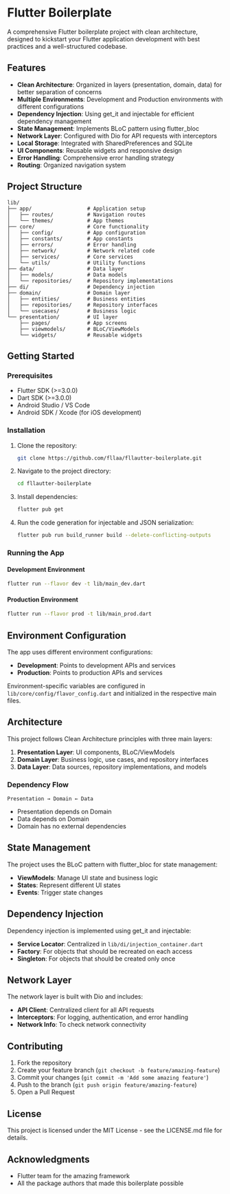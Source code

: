 # Flutter Boilerplate

A comprehensive Flutter boilerplate project with clean architecture, designed to kickstart your Flutter application development with best practices and a well-structured codebase.

## Features

- **Clean Architecture**: Organized in layers (presentation, domain, data) for better separation of concerns
- **Multiple Environments**: Development and Production environments with different configurations
- **Dependency Injection**: Using get_it and injectable for efficient dependency management
- **State Management**: Implements BLoC pattern using flutter_bloc
- **Network Layer**: Configured with Dio for API requests with interceptors
- **Local Storage**: Integrated with SharedPreferences and SQLite
- **UI Components**: Reusable widgets and responsive design
- **Error Handling**: Comprehensive error handling strategy
- **Routing**: Organized navigation system

## Project Structure

```
lib/
├── app/                  # Application setup
│   ├── routes/           # Navigation routes
│   └── themes/           # App themes
├── core/                 # Core functionality
│   ├── config/           # App configuration
│   ├── constants/        # App constants
│   ├── errors/           # Error handling
│   ├── network/          # Network related code
│   ├── services/         # Core services
│   └── utils/            # Utility functions
├── data/                 # Data layer
│   ├── models/           # Data models
│   └── repositories/     # Repository implementations
├── di/                   # Dependency injection
├── domain/               # Domain layer
│   ├── entities/         # Business entities
│   ├── repositories/     # Repository interfaces
│   └── usecases/         # Business logic
└── presentation/         # UI layer
    ├── pages/            # App screens
    ├── viewmodels/       # BLoC/ViewModels
    └── widgets/          # Reusable widgets
```

## Getting Started

### Prerequisites

- Flutter SDK (>=3.0.0)
- Dart SDK (>=3.0.0)
- Android Studio / VS Code
- Android SDK / Xcode (for iOS development)

### Installation

1. Clone the repository:
   ```bash
   git clone https://github.com/fllaa/fllautter-boilerplate.git
   ```

2. Navigate to the project directory:
   ```bash
   cd fllautter-boilerplate
   ```

3. Install dependencies:
   ```bash
   flutter pub get
   ```

4. Run the code generation for injectable and JSON serialization:
   ```bash
   flutter pub run build_runner build --delete-conflicting-outputs
   ```

### Running the App

#### Development Environment

```bash
flutter run --flavor dev -t lib/main_dev.dart
```

#### Production Environment

```bash
flutter run --flavor prod -t lib/main_prod.dart
```

## Environment Configuration

The app uses different environment configurations:

- **Development**: Points to development APIs and services
- **Production**: Points to production APIs and services

Environment-specific variables are configured in `lib/core/config/flavor_config.dart` and initialized in the respective main files.

## Architecture

This project follows Clean Architecture principles with three main layers:

1. **Presentation Layer**: UI components, BLoC/ViewModels
2. **Domain Layer**: Business logic, use cases, and repository interfaces
3. **Data Layer**: Data sources, repository implementations, and models

### Dependency Flow

```
Presentation → Domain ← Data
```

- Presentation depends on Domain
- Data depends on Domain
- Domain has no external dependencies

## State Management

The project uses the BLoC pattern with flutter_bloc for state management:

- **ViewModels**: Manage UI state and business logic
- **States**: Represent different UI states
- **Events**: Trigger state changes

## Dependency Injection

Dependency injection is implemented using get_it and injectable:

- **Service Locator**: Centralized in `lib/di/injection_container.dart`
- **Factory**: For objects that should be recreated on each access
- **Singleton**: For objects that should be created only once

## Network Layer

The network layer is built with Dio and includes:

- **API Client**: Centralized client for all API requests
- **Interceptors**: For logging, authentication, and error handling
- **Network Info**: To check network connectivity

## Contributing

1. Fork the repository
2. Create your feature branch (`git checkout -b feature/amazing-feature`)
3. Commit your changes (`git commit -m 'Add some amazing feature'`)
4. Push to the branch (`git push origin feature/amazing-feature`)
5. Open a Pull Request

## License

This project is licensed under the MIT License - see the LICENSE.md file for details.

## Acknowledgments

- Flutter team for the amazing framework
- All the package authors that made this boilerplate possible
